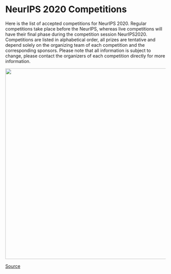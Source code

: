 # NeurIPS 2020 Competitions

Here is the list of accepted competitions for NeurIPS 2020. Regular competitions take place before the NeurIPS, whereas live competitions will have their final phase during the competition session NeurIPS2020.  Competitions are listed in alphabetical order, all prizes are tentative and depend solely on the organizing team of each competition and the corresponding sponsors. Please note that all information is subject to change, please contact the organizers of each competition directly for more information.


[<p align="center"><img src="https://github.com/Machine-Learning-Tokyo/AI-ML-Newsletter/blob/master/images/mineRL1.gif" width="600"></p>](http://minerl.io/competition/)

[Source](http://minerl.io/competition/)
